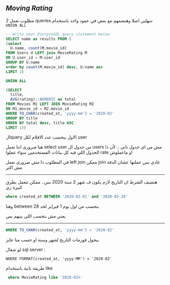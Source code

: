 ## _Moving Rating_

مطلوب نعمل 2 queries سهلين اصلا وهنضمهم مع بعض في عمود واحد باستخدام ```UNION ALL```

```sql
-- Write your PostgreSQL query statement below
SELECT name as results FROM (
(select
  U.name, count(M.movie_id) 
FROM Users U LEFT join MovieRating M
ON U.user_id = M.user_id
GROUP BY U.name
order by count(M.movie_id) desc, U.name asc
LIMIT 1)

UNION ALL

(SELECT 
  title,
  AVG(rating)::NUMERIC as total
FROM Movies M1 LEFT JOIN MovieRating M2
ON M1.movie_id = M2.movie_id
WHERE TO_CHAR(created_at, 'yyyy-mm') = '2020-02'
GROUP BY title
ORDER BY total desc, title ASC
LIMIT 1))
```
الquery الاول بيحسب عدد الافلام لكل user 

هنا ضروري اننا نعمل select user من جدول ال users مش من اي جدول تاني .. لأن دا الجدول اللي فيه كل بيانات المستخدمين سواء عملوا rate او ماعملوش

في المطلوب دا مش ضروري نعمل left join ممكن join عادي بس عملتها عشان الدقة مش اكتر

---

هنضيف الشرط ان التاريخ لازم يكون ف شهر 2 سنة 2020 بس.. ممكن تتعمل بطرق كتيرة زي 

```sql
where created_at BETWEEN '2020-02-01' and '2020-02-28'
```
وهنا between بتحسب من اول يوم 1 قبراير لحد 28 

يعني مش بتحسب اللي بينهم بس 

---

```sql
WHERE TO_CHAR(created_at, 'yyyy-mm') = '2020-02'
```
بيحول فورمات التاريخ لشهر وسنة او حسب منا عايز

لو شغال sql server : 
```
WHERE FORMAT(created_at, 'yyyy-MM') = '2020-02'
```

طريقة تانية باستخدام like
```sql
 where MovieRating like '2020-02%'
```


